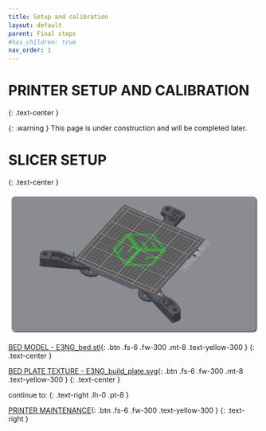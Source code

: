 ```yaml
---
title: Setup and calibration
layout: default
parent: Final steps
#has_children: true
nav_order: 1
---
```

# PRINTER SETUP AND CALIBRATION
{: .text-center }

{: .warning }
This page is under construction and will be completed later.

# SLICER SETUP
{: .text-center }

![](./assets/images/bed_plate.png)

[BED MODEL - E3NG_bed.stl]{: .btn .fs-6 .fw-300 .mt-8 .text-yellow-300 }
{: .text-center }

[BED PLATE TEXTURE - E3NG_build_plate.svg]{: .btn .fs-6 .fw-300 .mt-8 .text-yellow-300 }
{: .text-center }

continue to:
{: .text-right .lh-0 .pt-8 }

[PRINTER MAINTENANCE]{: .btn .fs-6 .fw-300 .text-yellow-300 }
{: .text-right }

[PRINTER MAINTENANCE]: https://rh3d.xyz/maintenance.html
[BED MODEL - E3NG_bed.stl]: ./assets/docs/E3NG_bed.stl
[BED PLATE TEXTURE - E3NG_build_plate.svg]: ./assets/docs/E3NG__build_plate.svg
